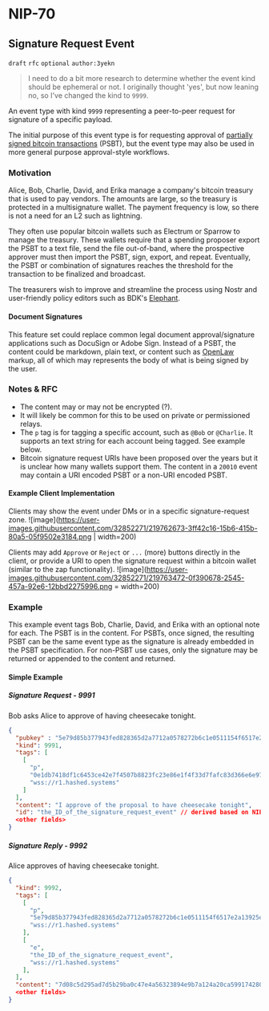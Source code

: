 NIP-70
======

Signature Request Event
-------------------

`draft` `rfc` `optional` `author:3yekn`

> I need to do a bit more research to determine whether the event kind should be ephemeral or not. I originally thought 'yes', but now leaning no, so I've changed the kind to `9999`.

An event type with kind `9999` representing a peer-to-peer request for signature of a specific payload. 

The initial purpose of this event type is for requesting approval of [partially signed bitcoin transactions](https://river.com/learn/terms/p/partially-signed-bitcoin-transaction-psbt/) (PSBT), but the event type may also be used in more general purpose approval-style workflows.

### Motivation
Alice, Bob, Charlie, David, and Erika manage a company's bitcoin treasury that is used to pay vendors. The amounts are large, so the treasury is protected in a multisignature wallet. The payment frequency is low, so there is not a need for an L2 such as lightning. 

They often use popular bitcoin wallets such as Electrum or Sparrow to manage the treasury. These wallets require that a spending proposer export the PSBT to a text file, send the file out-of-band, where the prospective approver must then import the PSBT, sign, export, and repeat. Eventually, the PSBT or combination of signatures reaches the threshold for the transaction to be finalized and broadcast.

The treasurers wish to improve and streamline the process using Nostr and user-friendly policy editors such as BDK's [Elephant](https://github.com/bitcoindevkit/elephant). 

#### Document Signatures
This feature set could replace common legal document approval/signature applications such as DocuSign or Adobe Sign. Instead of a PSBT, the content could be markdown, plain text, or content such as [OpenLaw](https://docs.openlaw.io/) markup, all of which may represents the body of what is being signed by the user. 

### Notes & RFC
- The content may or may not be encrypted (?).
- It will likely be common for this to be used on private or permissioned relays.
- The `p` tag is for tagging a specific account, such as `@Bob` or `@Charlie`. It supports an text string for each account being tagged. See example below.
- Bitcoin signature request URIs have been proposed over the years but it is unclear how many wallets support them. The content in a `20010` event may contain a URI encoded PSBT or a non-URI encoded PSBT.

#### Example Client Implementation
Clients may show the event under DMs or in a specific signature-request zone.
![image](https://user-images.githubusercontent.com/32852271/219762673-3ff42c16-15b6-415b-80a5-05f9502e3184.png | width=200)

Clients may add `Approve` or `Reject` or `...` (more) buttons directly in the client, or provide a URI to open the signature request within a bitcoin wallet (similar to the zap functionality).
![image](https://user-images.githubusercontent.com/32852271/219763472-0f390678-2545-457a-92e6-12bbd2275996.png = width=200)

### Example
This example event tags Bob, Charlie, David, and Erika with an optional note for each. The PSBT is in the content. For PSBTs, once signed, the resulting PSBT can be the same event type as the signature is already embedded in the PSBT specification. For non-PSBT use cases, only the signature may be returned or appended to the content and returned.

#### Simple Example
##### Signature Request - 9991
Bob asks Alice to approve of having cheesecake tonight.
```json
{
  "pubkey" : "5e79d85b377943fed828365d2a7712a0578272b6c1e0511154f6517e2a13925e", // bob 
  "kind": 9991,
  "tags": [
    [
      "p",
      "0e1db7418df1c6453ce42e7f4507b8823fc23e86e1f4f33d7fafc83d366e6e97", // alice
      "wss://r1.hashed.systems"
    ]
  ],
  "content": "I approve of the proposal to have cheesecake tonight",
  "id": "the_ID_of_the_signature_request_event" // derived based on NIP-01
  <other fields>
}
```

##### Signature Reply - 9992
Alice approves of having cheesecake tonight.
```json
{
  "kind": 9992,
  "tags": [
    [
      "p",
      "5e79d85b377943fed828365d2a7712a0578272b6c1e0511154f6517e2a13925e",
      "wss://r1.hashed.systems"
    ],
    [
      "e",
      "the_ID_of_the_signature_request_event",
      "wss://r1.hashed.systems"
    ],
  ],
  "content": "7d08c5d295ad7d5b29ba0c47e4a56323894e9b7a124a20ca59917428001b5b485d1aab20f58353b7a7e64be562d3ac5f458cc07dfe297d1850d4a5f4c18d6308",
  <other fields>
}
```

